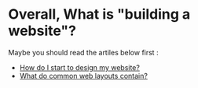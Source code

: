 # Overall, What is "building a website"?
Maybe you should read the artiles below first : 
- [How do I start to design my website?](https://developer.mozilla.org/en-US/docs/Learn/Common_questions/Design_and_accessibility/Thinking_before_coding)
- [What do common web layouts contain?](https://developer.mozilla.org/en-US/docs/Learn/Common_questions/Design_and_accessibility/Common_web_layouts)
